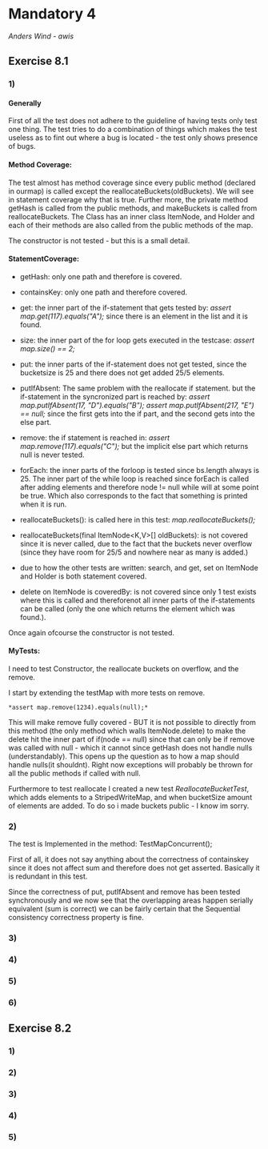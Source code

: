 # Mandatory 4
*Anders Wind - awis*


## Exercise 8.1

### 1)
#### Generally
First of all the test does not adhere to the guideline of having tests only test one thing. The test tries to do a combination of things which makes the test useless as to fint out where a bug is located - the test only shows presence of bugs.

#### Method Coverage:
The test almost has method coverage since every public method (declared in ourmap) is called except the reallocateBuckets(oldBuckets). We will see in statement coverage why that is true. Further more, the private method getHash is called from the public methods, and makeBuckets is called from reallocateBuckets.
The Class has an inner class ItemNode, and Holder and each of their methods are also called from the public methods of the map.

The constructor is not tested - but this is a small detail.

#### StatementCoverage:
- getHash: only one path and therefore is covered.

- containsKey: only one path and therefore covered.

- get: the inner part of the if-statement that gets tested by: 
    *assert map.get(117).equals("A");*
    since there is an element in the list and it is found.

- size: the inner part of the for loop gets executed in the testcase: 
    *assert map.size() == 2;*

- put: the inner parts of the if-statement does not get tested, since the bucketsize is 25 and there does not get added 25/5 elements.
- putIfAbsent: The same problem with the reallocate if statement. but the if-statement in the syncronized part is reached by: 
    *assert map.putIfAbsent(17, "D").equals("B");*
    *assert map.putIfAbsent(217, "E") == null;*
    since the first gets into the if part, and the second gets into the else part.

- remove: the if statement is reached in:
    *assert map.remove(117).equals("C");*
    but the implicit else part which returns null is never tested.

- forEach: the inner parts of the forloop is tested since bs.length always is 25. The inner part of the while loop is reached since forEach is called after adding elements and therefore node != null while will at some point be true. Which also corresponds to the fact that something is printed when it is run.

- reallocateBuckets(): is called here in this test:
    *map.reallocateBuckets();*

- reallocateBuckets(final ItemNode<K,V>[] oldBuckets): is not covered since it is never called, due to the fact that the buckets never overflow (since they have room for 25/5 and nowhere near as many is added.)

- due to how the other tests are written: search, and get, set on ItemNode and Holder is both statement covered.

- delete on ItemNode is coveredBy: is not covered since only 1 test exists where this is called and thereforenot all inner parts of the if-statements can be called (only the one which returns the element which was found.).

Once again ofcourse the constructor is not tested. 


#### MyTests:
I need to test Constructor, the reallocate buckets on overflow, and the remove.

I start by extending the testMap with more tests on remove.

    *assert map.remove(1234).equals(null);*

This will make remove fully covered - BUT it is not possible to directly from this method (the only method which walls ItemNode.delete) to make the delete hit the inner part of if(node == null) since that can only be if remove was called with null - which it cannot since getHash does not handle nulls (understandably). This opens up the question as to how a map should handle nulls(it shouldnt). Right now exceptions will probably be thrown for all the public methods if called with null.

Furthermore to test reallocate I created a new test *ReallocateBucketTest*, which adds elements to a StripedWriteMap, and when bucketSize amount of elements are added. To do so i made buckets public - I know im sorry.

### 2)
The test is Implemented in the method: TestMapConcurrent();

First of all, it does not say anything about the correctness of containskey since it does not affect sum and therefore does not get asserted. Basically it is redundant in this test.

Since the correctness of put, putIfAbsent and remove has been tested synchronously and we now see that the overlapping areas happen serially equivalent (sum is correct) we can be fairly certain that the Sequential consistency correctness property is fine. 

### 3)

### 4)

### 5)

### 6)

## Exercise 8.2

### 1)

### 2)

### 3)

### 4)

### 5)